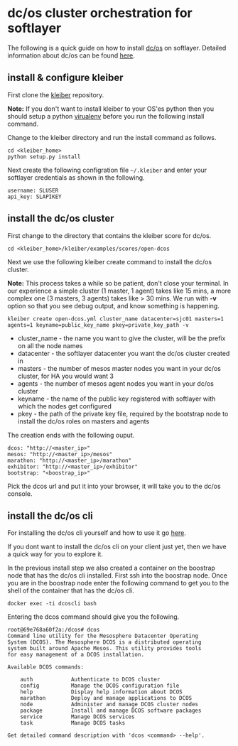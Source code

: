 # dc/os cluster orchestration for softlayer

The following is a quick guide on how to install [dc/os](https://dcos.io/) on softlayer. Detailed information about dc/os
can be found [here](https://dcos.io/docs/1.7/).

## install & configure kleiber

First clone the [kleiber](https://github.rtp.raleigh.ibm.com/edgepoc/kleiber) repository.

**Note:** If you don't want to install kleiber to your OS'es python then you should setup a python [virualenv](http://docs.python-guide.org/en/latest/dev/virtualenvs/) 
before you run the following install command.

Change to the kleiber directory and run the install command as follows.
```
cd <kleiber_home>
python setup.py install
```

Next create the following configration file `~/.kleiber` and enter your softlayer credentials as shown in the following.

```
username: SLUSER                                                  
api_key: SLAPIKEY
```


## install the dc/os cluster

First change to the directory that contains the kleiber score for dc/os.
```
cd <kleiber_home>/kleiber/examples/scores/open-dcos
```

Next we use the following kleiber create command to install the dc/os cluster.

**Note:** This process takes a while so be patient, don't close your terminal. In our experience a 
simple cluster (1 master, 1 agent) takes like 15 mins, a more complex one (3 masters, 3 agents) takes like > 30 mins.
We run with **-v** option so that you see debug output, and know something is happening.

```
kleiber create open-dcos.yml cluster_name datacenter=sjc01 masters=1 agents=1 keyname=public_key_name pkey=private_key_path -v
```
* cluster_name - the name you want to give the cluster, will be the prefix on all the node names
* datacenter - the softlayer datacenter you want the dc/os cluster created in
* masters - the number of mesos master nodes you want in your dc/os cluster, for HA you would want 3
* agents - the number of mesos agent nodes you want in your dc/os cluster
* keyname - the name of the public key registered with softlayer with which the nodes get configured
* pkey - the path of the private key file, required by the bootstrap node to install the dc/os roles on masters and agents


The creation ends with the following ouput.
```
dcos: "http://<master_ip>"
mesos: "http://<master_ip>/mesos"
marathon: "http://<master_ip>/marathon"
exhibitor: "http://<master_ip>/exhibitor"
bootstrap: "<boostrap_ip>"
```

Pick the dcos url and put it into your browser, it will take you to the dc/os console.


## install the dc/os cli

For installing the dc/os cli yourself and how to use it go [here](https://dcos.io/docs/1.7/usage/cli/).

If you dont want to install the dc/os cli on your client just yet, then we have a quick way for you to explore it.

In the previous install step we also created a container on the boostrap node that has the dc/os cli installed. First
ssh into the boostrap node. Once you are in the boostrap node enter the following command to get you to the shell of
the container that has the dc/os cli.
```
docker exec -ti dcoscli bash
```

Entering the dcos command should give you the following.
```
root@69e768a60f2a:/dcos# dcos
Command line utility for the Mesosphere Datacenter Operating
System (DCOS). The Mesosphere DCOS is a distributed operating
system built around Apache Mesos. This utility provides tools
for easy management of a DCOS installation.

Available DCOS commands:

	auth           	Authenticate to DCOS cluster
	config         	Manage the DCOS configuration file
	help           	Display help information about DCOS
	marathon       	Deploy and manage applications to DCOS
	node           	Administer and manage DCOS cluster nodes
	package        	Install and manage DCOS software packages
	service        	Manage DCOS services
	task           	Manage DCOS tasks

Get detailed command description with 'dcos <command> --help'.
```

